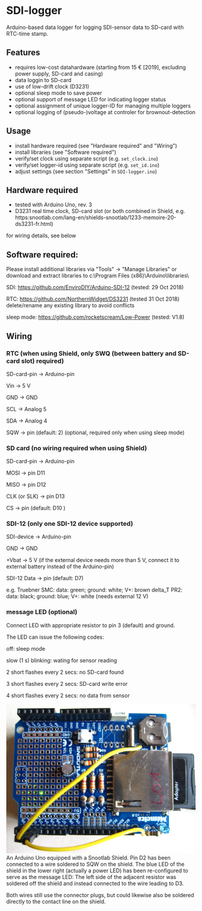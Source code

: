 # SDI-logger
Arduino-based data logger for logging SDI-sensor data to SD-card with RTC-time stamp.

## Features
- requires low-cost datahardware (starting from 15 € [2019], excluding power supply, SD-card and casing)
- data loggin to SD-card
- use of low-drift clock (D3231)
- optional sleep mode to save power
- optional support of message LED for indicating logger status
- optional assignment of unique logger-ID for managing multiple loggers
- optional logging of (pseudo-)voltage at controler for brownout-detection


## Usage
- install hardware required (see "Hardware required" and "Wiring")
- install libraries (see "Software required")
- verify/set clock using separate script (e.g. ```set_clock.ino```)
- verify/set logger-id using separate script (e.g. ```set_id.ino```)
- adjust settings (see section "Settings" in ```SDI-logger.ino```)

## Hardware required
- tested with Arduino Uno, rev. 3
- D3231 real time clock, SD-card slot (or both combined in Shield, e.g. https:snootlab.com/lang-en/shields-snootlab/1233-memoire-20-ds3231-fr.html)

for wiring details, see below

## Software required:
Please install additional libraries via "Tools" -> "Manage Libraries" or download and extract libraries to c:\Program Files (x86)\Arduino\libraries\

 SDI: https://github.com/EnviroDIY/Arduino-SDI-12 (tested: 29 Oct 2018)
 
 RTC: https://github.com/NorthernWidget/DS3231 (tested 31 Oct 2018) delete/rename any existing library to avoid conflicts
 
 sleep mode: https://github.com/rocketscream/Low-Power (tested: V1.8)

## Wiring

### RTC (when using Shield, only SWQ (between battery and SD-card slot) required)

 SD-card-pin ->  Arduino-pin
 
 Vin -> 5 V
 
 GND -> GND
 
 SCL -> Analog 5
 
 SDA -> Analog 4
 
 SQW -> pin (default: 2)  (optional, required only when using sleep mode)


### SD card (no wiring required when using Shield)

 SD-card-pin ->  Arduino-pin
 
 MOSI -> pin D11
 
 MISO -> pin D12
 
 CLK (or SLK) -> pin D13
 
 CS -> pin (default: D10 )
 

### SDI-12 (only one SDI-12 device supported)

 SDI-device ->  Arduino-pin 
 
 GND -> GND
 
 +Vbat -> 5 V (if the external device needs more than 5 V, connect it to external battery instead of the Arduino-pin)
 
 SDI-12 Data -> pin (default: D7) 
 
 e.g. Truebner SMC: data: green; ground: white; V+: brown
      delta_T PR2: data: black; ground: blue; V+: white (needs external 12 V)
 

### message LED (optional)

  Connect LED with appropriate resistor to pin 3 (default) and ground.
  
  The LED  can issue the following codes:
  
  off: sleep mode
  
  slow (1 s) blinking: wating for sensor reading
  
  2 short flashes every 2 secs: no SD-card found
  
  3 short flashes every 2 secs: SD-card write error
  
  4 short flashes every 2 secs: no data from sensor
  
![Example](doc/wiring_shield.JPG)
An Arduino Uno equipped with a Snootlab Shield. Pin D2 has been connected to a wire soldered to SQW on the shield. The blue LED of the shield in the lower right (actually a power LED) has been re-configured to serve as the message LED: The left side of the adjacent resistor was soldered off the shield and instead connected to the wire leading to D3. 

Both wires still use the connector plugs, but could likewise also be soldered directly to the contact line on the shield.